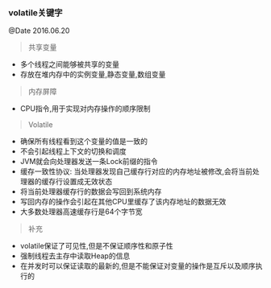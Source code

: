 ### volatile关键字
@Date 2016.06.20

> 共享变量	
* 多个线程之间能够被共享的变量
* 存放在堆内存中的实例变量,静态变量,数组变量

> 内存屏障
* CPU指令,用于实现对内存操作的顺序限制

> Volatile
* 确保所有线程看到这个变量的值是一致的
* 不会引起线程上下文的切换和调度
* JVM就会向处理器发送一条Lock前缀的指令
* 缓存一致性协议: 当处理器发现自己缓存行对应的内存地址被修改,会将当前处理器的缓存行设置成无效状态
* 将当前处理器缓存行的数据会写回到系统内存
* 写回内存的操作会引起在其他CPU里缓存了该内存地址的数据无效
* 大多数处理器高速缓存行是64个字节宽

> 补充
* volatile保证了可见性,但是不保证顺序性和原子性
* 强制线程去主存中读取Heap的信息
* 在并发时可以保证读取的最新的,但是不能保证对变量的操作是互斥以及顺序执行的


